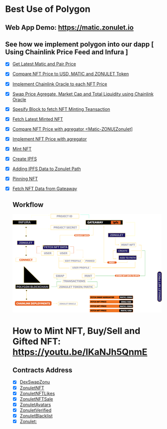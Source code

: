 # Best Use of Polygon
## Web App Demo: https://matic.zonulet.io


## See how we implement polygon into our dapp [ Using Chainlink Price Feed and Infura ]
- [x] [Get Latest Matic and Pair Price](https://github.com/Agin-DropDisco/ETH-DENVER-2023/blob/2af9ccbf1113cc5df2aeffcce18ded897ae35c56/CHAINLINK/connect-the-world-with-chainlink/client/src/components/nft-detail/nft-detail.js#L300-L304)
- [x] [Compare NFT Price to USD, MATIC and ZONULET Token](https://github.com/Agin-DropDisco/ETH-DENVER-2023/blob/2af9ccbf1113cc5df2aeffcce18ded897ae35c56/CHAINLINK/connect-the-world-with-chainlink/client/src/components/nft-detail/nft-detail.js#L377-L379)
- [x] [Implement Chainlink Oracle to each NFT Price](https://github.com/Agin-DropDisco/ETH-DENVER-2023/blob/2af9ccbf1113cc5df2aeffcce18ded897ae35c56/CHAINLINK/connect-the-world-with-chainlink/client/src/components/nft-detail/nft-detail.js#L1034-L1040)
- [x] [Swap Price Agregate, Market Cap and Total Liquidity using Chainlink Oracle](https://github.com/Agin-DropDisco/ETH-DENVER-2023/blob/2af9ccbf1113cc5df2aeffcce18ded897ae35c56/CHAINLINK/connect-the-world-with-chainlink/client/src/components/landing/landing.js#L571-L585)
- [x] [Spesify Block to fetch NFT Minting Teansaction](https://github.com/Agin-DropDisco/ETH-DENVER-HACK-2023/blob/29ca9258bf23ed3437f3e14d1c30a081aaaac890/POLYGON/Best-Use-of-Polygon/client/src/components/explore/exploreall.js#L362-L370)
- [x] [Fetch Latest Minted NFT](https://github.com/Agin-DropDisco/ETH-DENVER-HACK-2023/blob/29ca9258bf23ed3437f3e14d1c30a081aaaac890/POLYGON/Best-Use-of-Polygon/client/src/components/explore/exploreall.js#L442-L473)
- [x] [Compare NFT Price with agregator <Matic-USD> <Matic-ZONU[Zonulet] <ZONU-USD>](https://github.com/Agin-DropDisco/ETH-DENVER-HACK-2023/blob/29ca9258bf23ed3437f3e14d1c30a081aaaac890/POLYGON/Best-Use-of-Polygon/client/src/components/nft-detail/nft-detail.js#L296-L304)
- [x] [Implement NFT Price with agregator](https://github.com/Agin-DropDisco/ETH-DENVER-HACK-2023/blob/29ca9258bf23ed3437f3e14d1c30a081aaaac890/POLYGON/Best-Use-of-Polygon/client/src/components/nft-detail/nft-detail.js#L1004-L1040)
- [x] [Mint NFT](https://github.com/Agin-DropDisco/ETH-DENVER-2023/blob/79da0f73a237a7620dc75569d3787da1a95540e7/INFURA/Best-Use-of-Infura-NFT-API/client/src/components/mint/mint.js#L754)
- [x] [Create IPFS](https://github.com/Agin-DropDisco/ETH-DENVER-2023/blob/79da0f73a237a7620dc75569d3787da1a95540e7/INFURA/Best-Use-of-Infura-NFT-API/client/src/components/mint/mint.js#L762)
- [x] [Adding IPFS Data to Zonulet Path](https://github.com/Agin-DropDisco/ETH-DENVER-2023/blob/79da0f73a237a7620dc75569d3787da1a95540e7/INFURA/Best-Use-of-Infura-NFT-API/client/src/components/mint/mint.js#L834)
- [x] [Pinning NFT](https://github.com/Agin-DropDisco/ETH-DENVER-2023/blob/79da0f73a237a7620dc75569d3787da1a95540e7/INFURA/Best-Use-of-Infura-NFT-API/client/src/components/mint/mint.js#L853)
- [x] [Fetch NFT Data from Gateaway](https://github.com/Agin-DropDisco/ETH-DENVER-2023/blob/79da0f73a237a7620dc75569d3787da1a95540e7/INFURA/Best-Use-of-Infura-NFT-API/client/src/components/explore/exploreall.js#L778)
  
  ## Workflow
  <p align="center">
    <img src="./polygon_flow.png" />
    
  </p>

  
  # How to Mint NFT, Buy/Sell and Gifted NFT: https://youtu.be/lKaNJh5QnmE

  
  ## Contracts Address
  - [x] [DexSwapZonu](https://mumbai.polygonscan.com/address/0xb054102df5c8b66d8b7f58344964f86e9e2d3e00)
  - [x] [ZonuletNFT](https://mumbai.polygonscan.com/address/0xF136607Ed9766507c2D99EbB2Abf0d7C773e3f2f)
  - [x] [ZonuletNFTLikes](https://mumbai.polygonscan.com/address/0x3444064BA645B8a061DCD47c28C0Fd3c506eb13B) 
  - [x] [ZonuletNFTSale](https://mumbai.polygonscan.com/address/0xaF27687753694b9944c0AD08A800683C6FE7bEec)  
  - [x] [ZonuletAvatars](https://mumbai.polygonscan.com/address/0x40D6Ed2986Ce7748Ab2F272f4AAa082Fee7F199F)    
  - [x] [ZonuletVerified](https://mumbai.polygonscan.com/address/0x4d2CEc6be0D0e69f56b1B7E4DEe17585549CB9F1)   
  - [x] [ZonuletBlacklist](https://mumbai.polygonscan.com/address/0x57b6eF1d9b57271De7430c8d5d36fc26941094D0)   
  - [x] [Zonulet:](https://mumbai.polygonscan.com/address/0x216eD590Cb7Ec3417CAb82699ae493522fECf580)    
